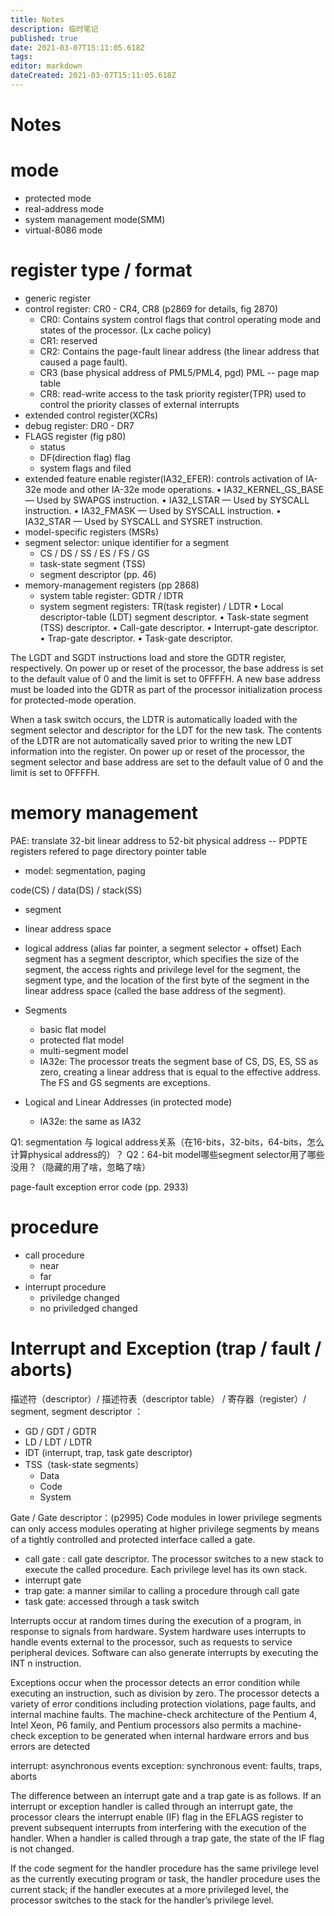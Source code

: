 ```yaml
---
title: Notes
description: 临时笔记
published: true
date: 2021-03-07T15:11:05.618Z
tags: 
editor: markdown
dateCreated: 2021-03-07T15:11:05.618Z
---
```


# Notes

# mode

- protected mode
- real-address mode
- system management mode(SMM)
- virtual-8086 mode

# register type / format

- generic register
- control register: CR0 - CR4, CR8 (p2869 for details, fig 2870)
  * CR0: Contains system control flags that control operating mode and states of the processor. (Lx cache policy)
   * CR1: reserved
   * CR2: Contains the page-fault linear address (the linear address that caused a page fault).
  * CR3 (base physical address of PML5/PML4, pgd) PML -- page map table
   * CR8: read-write access to the task priority register(TPR) used to control the priority classes of external interrupts
- extended control register(XCRs)
- debug register: DR0 - DR7
- FLAGS register (fig p80)
  * status
   * DF(direction flag) flag
  * system flags and filed
- extended feature enable register(IA32_EFER): controls activation of IA-32e mode and other IA-32e mode operations.
  • IA32_KERNEL_GS_BASE — Used by SWAPGS instruction.
  • IA32_LSTAR — Used by SYSCALL instruction.
  • IA32_FMASK — Used by SYSCALL instruction.
  • IA32_STAR — Used by SYSCALL and SYSRET instruction.
- model-specific registers (MSRs)
- segment selector: unique identifier for a segment
  * CS / DS / SS / ES / FS / GS
   * task-state segment (TSS) 
   * segment descriptor (pp. 46)
- memory-management registers (pp 2868)
  * system table register: GDTR / IDTR
  * system segment registers: TR(task register) / LDTR
     • Local descriptor-table (LDT) segment descriptor.
    • Task-state segment (TSS) descriptor.
    • Call-gate descriptor.
    • Interrupt-gate descriptor.
    • Trap-gate descriptor.
    • Task-gate descriptor.
  
The LGDT and SGDT instructions load and store the GDTR register, respectively. On power up or reset of the
processor, the base address is set to the default value of 0 and the limit is set to 0FFFFH. A new base address must
be loaded into the GDTR as part of the processor initialization process for protected-mode operation.

When a task switch occurs, the LDTR is automatically loaded with the segment selector and descriptor for the LDT
for the new task. The contents of the LDTR are not automatically saved prior to writing the new LDT information
into the register.
On power up or reset of the processor, the segment selector and base address are set to the default value of 0 and
the limit is set to 0FFFFH.

# memory management

PAE: translate 32-bit linear address to 52-bit physical address -- PDPTE registers refered to page directory pointer table

* model: segmentation, paging

code(CS) / data(DS) / stack(SS)

- segment
- linear address space
- logical address (alias far pointer, a segment selector + offset)
Each segment has a segment descriptor, which specifies the size of the segment, the access rights and
privilege level for the segment, the segment type, and the location of the first byte of the segment in the linear
address space (called the base address of the segment). 

- Segments
  * basic flat model
   * protected flat model
  * multi-segment model
  * IA32e: The processor treats the segment base of CS, DS, ES, SS as zero, creating a linear address that is equal to the effective address. The FS and GS segments are exceptions.
- Logical and Linear Addresses (in protected mode)
  * IA32e: the same as IA32

Q1: segmentation 与 logical address关系（在16-bits，32-bits，64-bits，怎么计算physical address的）？
Q2：64-bit model哪些segment selector用了哪些没用？（隐藏的用了啥，忽略了啥）

page-fault exception error code (pp. 2933)

# procedure

- call procedure
  * near
   * far
- interrupt procedure
  * priviledge changed
   * no priviledged changed
   
# Interrupt and Exception (trap / fault / aborts) 

描述符（descriptor）/ 描述符表（descriptor table） / 寄存器（register）/ segment, segment descriptor ：


- GD / GDT / GDTR
- LD / LDT / LDTR
- IDT (interrupt, trap, task gate descriptor)
- TSS（task-state segments）
  - Data
   - Code
    - System

Gate / Gate descriptor：(p2995) Code modules in lower privilege segments can only access modules operating at higher privilege segments by
means of a tightly controlled and protected interface called a gate. 
- call gate : call gate descriptor. The processor switches to a new stack to execute the called procedure. Each privilege level has its own stack.
- interrupt gate
- trap gate: a manner similar to calling a procedure through call gate
- task gate: accessed through a task switch

Interrupts occur at random times during the execution of a program, in response to signals from hardware. System hardware uses interrupts to handle events external to the processor, such as requests to service peripheral devices. Software can also generate interrupts by executing the INT n instruction.

Exceptions occur when the processor detects an error condition while executing an instruction, such as division by
zero. The processor detects a variety of error conditions including protection violations, page faults, and internal
machine faults. The machine-check architecture of the Pentium 4, Intel Xeon, P6 family, and Pentium processors
also permits a machine-check exception to be generated when internal hardware errors and bus errors are
detected

interrupt: asynchronous events
exception: synchronous event: faults, traps, aborts

The difference between an interrupt gate and a trap gate is as follows. If an interrupt or exception handler is called
through an interrupt gate, the processor clears the interrupt enable (IF) flag in the EFLAGS register to prevent
subsequent interrupts from interfering with the execution of the handler. When a handler is called through a trap
gate, the state of the IF flag is not changed.


If the code segment for the handler procedure has the same privilege level as the currently executing program or
task, the handler procedure uses the current stack; if the handler executes at a more privileged level, the processor
switches to the stack for the handler’s privilege level.